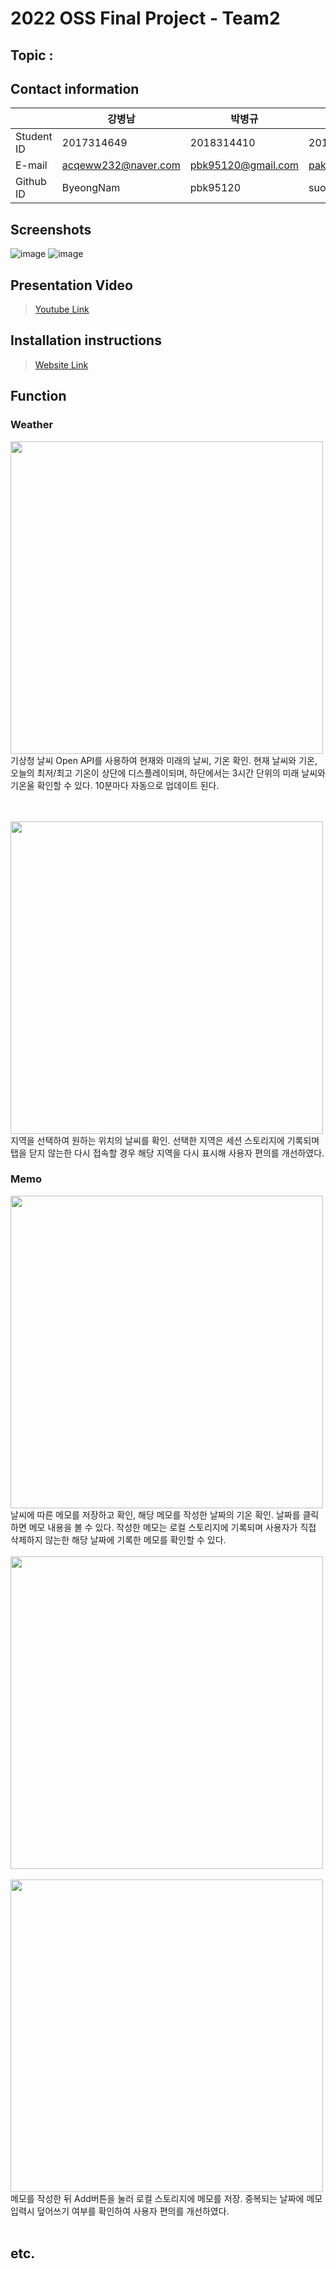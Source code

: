 # 2022 OSS Final Project - Team2

## Topic : 

## Contact information
||강병남|박병규|박수연|
|---|---|---|---|
|Student ID|2017314649|2018314410|2019314704|
|E-mail|acqeww232@naver.com|pbk95120@gmail.com|paksy0428@g.skku.edu|
|Github ID|ByeongNam|pbk95120|suooo|

## Screenshots
![image](https://user-images.githubusercontent.com/51541413/205244508-037a2c03-3306-41e8-89ac-fa0026512cb0.png)
![image](https://user-images.githubusercontent.com/51541413/205244646-62f37c84-0bd2-4eca-ad8b-c6b6dc81d4e8.png)

## Presentation Video
> [Youtube Link]() <!-- 발표영상링크 -->
## Installation instructions
> [Website Link]() <!-- 웹사이트링크 -->
## Function

### Weather
<img src="https://user-images.githubusercontent.com/51541413/205245322-379ba5ba-cd8a-4218-9561-dd19ccd38ad5.png" width="500">
<br />
기상청 날씨 Open API를 사용하여 현재와 미래의 날씨, 기온 확인.
현재 날씨와 기온, 오늘의 최저/최고 기온이 상단에 디스플레이되며, 하단에서는 3시간 단위의 미래 날씨와 기온울 확인할 수 있다.
10분마다 자동으로 업데이트 된다.

<br/><br/>
<img src= "https://user-images.githubusercontent.com/51541413/205242704-6d4512e1-3000-4baf-9311-19001aa7dc33.png" width="500">
<br/>
지역을 선택하여 원하는 위치의 날씨를 확인.
선택한 지역은 세션 스토리지에 기록되며 탭을 닫지 않는한 다시 접속할 경우 해당 지역을 다시 표시해 사용자 편의를 개선하였다.

### Memo
<img src = "https://user-images.githubusercontent.com/51541413/205242771-36067e0c-f849-4600-828e-9079967a7da9.png" width="500">
<br />
날씨에 따른 메모를 저장하고 확인, 해당 메모를 작성한 날짜의 기온 확인.
날짜를 클릭하면 메모 내용을 볼 수 있다.
작성한 메모는 로컬 스토리지에 기록되며 사용자가 직접 삭제하지 않는한 해당 날짜에 기록한 메모를 확인할 수 있다.
<br/>
<br/>
<img src = "https://user-images.githubusercontent.com/51541413/205242905-c5fc9cb7-45ad-4e97-a9ce-4005608469a5.png" width="500">&nbsp;&nbsp;&nbsp;<img src = "https://user-images.githubusercontent.com/51541413/205242898-a150fde5-1f61-484d-8743-6588cf560873.png" width="500">
<br/>
메모를 작성한 뒤 Add버튼을 눌러 로컬 스토리지에 메모를 저장.
중복되는 날짜에 메모 입력시 덮어쓰기 여부를 확인하여 사용자 편의를 개선하였다.
<br/>
<br/>


## etc.
